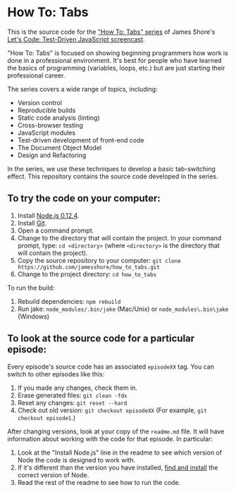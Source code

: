 How To: Tabs
============

This is the source code for the ["How To: Tabs" series](http://www.letscodejavascript.com/v3/episodes/how_to) of James Shore's [Let's Code: Test-Driven JavaScript screencast](http://www.letscodejavascript.com).

"How To: Tabs" is focused on showing beginning programmers how work is done in a professional environment. It's best for people who have learned the basics of programming (variables, loops, etc.) but are just starting their professional career.

The series covers a wide range of topics, including:

* Version control
* Reproducible builds
* Static code analysis (linting)
* Cross-browser testing
* JavaScript modules
* Test-driven development of front-end code
* The Document Object Model
* Design and Refactoring

In the series, we use these techniques to develop a basic tab-switching effect. This repository contains the source code developed in the series.


To try the code on your computer:
---------------------------------

1. Install [Node.js 0.12.4](http://nodejs.org/dist/v0.12.4/).
2. Install [Git](http://git-scm.com/downloads).
3. Open a command prompt.
4. Change to the directory that will contain the project. In your command prompt, type: `cd <directory>` (where `<directory>` is the directory that will contain the project).
5. Copy the source repository to your computer: `git clone https://github.com/jamesshore/how_to_tabs.git`
6. Change to the project directory: `cd how_to_tabs`

To run the build:

1. Rebuild dependencies: `npm rebuild`
2. Run jake: `node_modules/.bin/jake` (Mac/Unix) or `node_modules\.bin\jake` (Windows)


To look at the source code for a particular episode:
----------------------------------------------------

Every episode's source code has an associated `episodeXX` tag. You can switch to other episodes like this:

1. If you made any changes, check them in.
2. Erase generated files: `git clean -fdx`
3. Reset any changes: `git reset --hard`
4. Check out old version: `git checkout episodeXX` (For example, `git checkout episode1`.)

After changing versions, look at your copy of the `readme.md` file. It will have information about working with the code for that episode. In particular:
  
1. Look at the "Install Node.js" line in the readme to see which version of Node the code is designed to work with.
2. If it's different than the version you have installed, [find and install](http://nodejs.org/dist) the correct version of Node.
3. Read the rest of the readme to see how to run the code.